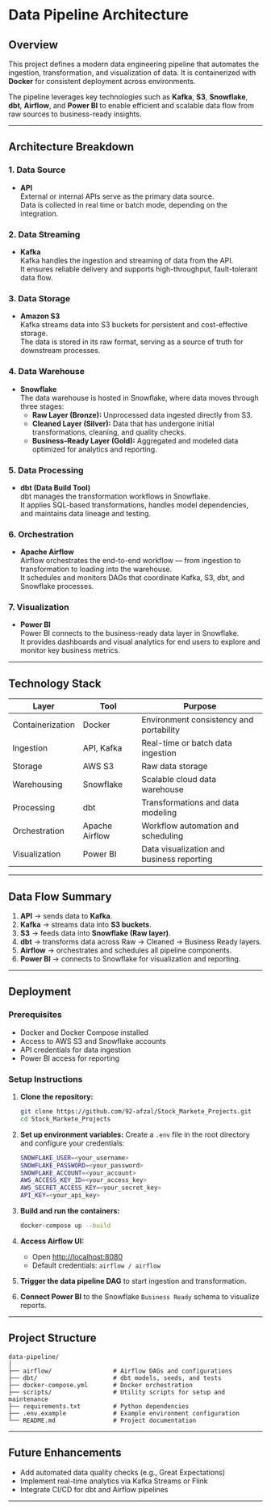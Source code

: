 # Data Pipeline Architecture

## Overview
This project defines a modern data engineering pipeline that automates the ingestion, transformation, and visualization of data. It is containerized with **Docker** for consistent deployment across environments.

The pipeline leverages key technologies such as **Kafka**, **S3**, **Snowflake**, **dbt**, **Airflow**, and **Power BI** to enable efficient and scalable data flow from raw sources to business-ready insights.

---

## Architecture Breakdown

### 1. Data Source
- **API**  
  External or internal APIs serve as the primary data source.  
  Data is collected in real time or batch mode, depending on the integration.

### 2. Data Streaming
- **Kafka**  
  Kafka handles the ingestion and streaming of data from the API.  
  It ensures reliable delivery and supports high-throughput, fault-tolerant data flow.

### 3. Data Storage
- **Amazon S3**  
  Kafka streams data into S3 buckets for persistent and cost-effective storage.  
  The data is stored in its raw format, serving as a source of truth for downstream processes.

### 4. Data Warehouse
- **Snowflake**  
  The data warehouse is hosted in Snowflake, where data moves through three stages:
  - **Raw Layer (Bronze):** Unprocessed data ingested directly from S3.  
  - **Cleaned Layer (Silver):** Data that has undergone initial transformations, cleaning, and quality checks.  
  - **Business-Ready Layer (Gold):** Aggregated and modeled data optimized for analytics and reporting.

### 5. Data Processing
- **dbt (Data Build Tool)**  
  dbt manages the transformation workflows in Snowflake.  
  It applies SQL-based transformations, handles model dependencies, and maintains data lineage and testing.

### 6. Orchestration
- **Apache Airflow**  
  Airflow orchestrates the end-to-end workflow — from ingestion to transformation to loading into the warehouse.  
  It schedules and monitors DAGs that coordinate Kafka, S3, dbt, and Snowflake processes.

### 7. Visualization
- **Power BI**  
  Power BI connects to the business-ready data layer in Snowflake.  
  It provides dashboards and visual analytics for end users to explore and monitor key business metrics.

---

## Technology Stack

| Layer | Tool | Purpose |
|-------|------|----------|
| Containerization | Docker | Environment consistency and portability |
| Ingestion | API, Kafka | Real-time or batch data ingestion |
| Storage | AWS S3 | Raw data storage |
| Warehousing | Snowflake | Scalable cloud data warehouse |
| Processing | dbt | Transformations and data modeling |
| Orchestration | Apache Airflow | Workflow automation and scheduling |
| Visualization | Power BI | Data visualization and business reporting |

---

## Data Flow Summary

1. **API** → sends data to **Kafka**.  
2. **Kafka** → streams data into **S3 buckets**.  
3. **S3** → feeds data into **Snowflake (Raw layer)**.  
4. **dbt** → transforms data across Raw → Cleaned → Business Ready layers.  
5. **Airflow** → orchestrates and schedules all pipeline components.  
6. **Power BI** → connects to Snowflake for visualization and reporting.

---

## Deployment

### Prerequisites
- Docker and Docker Compose installed
- Access to AWS S3 and Snowflake accounts
- API credentials for data ingestion
- Power BI access for reporting

### Setup Instructions

1. **Clone the repository:**
   ```bash
   git clone https://github.com/92-afzal/Stock_Markete_Projects.git
   cd Stock_Markete_Projects
   ```

2. **Set up environment variables:**
   Create a `.env` file in the root directory and configure your credentials:
   ```bash
   SNOWFLAKE_USER=<your_username>
   SNOWFLAKE_PASSWORD=<your_password>
   SNOWFLAKE_ACCOUNT=<your_account>
   AWS_ACCESS_KEY_ID=<your_access_key>
   AWS_SECRET_ACCESS_KEY=<your_secret_key>
   API_KEY=<your_api_key>
   ```

3. **Build and run the containers:**
   ```bash
   docker-compose up --build
   ```

4. **Access Airflow UI:**
   - Open [http://localhost:8080](http://localhost:8080)
   - Default credentials: `airflow / airflow`

5. **Trigger the data pipeline DAG** to start ingestion and transformation.

6. **Connect Power BI** to the Snowflake `Business Ready` schema to visualize reports.

---

## Project Structure

```
data-pipeline/
│
├── airflow/                 # Airflow DAGs and configurations
├── dbt/                     # dbt models, seeds, and tests
├── docker-compose.yml       # Docker orchestration
├── scripts/                 # Utility scripts for setup and maintenance
├── requirements.txt         # Python dependencies
├── .env.example             # Example environment configuration
└── README.md                # Project documentation
```

---

## Future Enhancements

- Add automated data quality checks (e.g., Great Expectations)
- Implement real-time analytics via Kafka Streams or Flink
- Integrate CI/CD for dbt and Airflow pipelines

---
